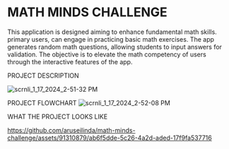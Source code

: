 # MATH MINDS CHALLENGE
This application is designed  aiming to enhance fundamental math skills.  primary users, can engage in practicing basic math exercises. The app generates random math questions, allowing students to input answers for validation. The  objective is to elevate the math competency of users  through the interactive  features of the app.

PROJECT DESCRIPTION

![scrnli_1_17_2024_2-51-32 PM](https://github.com/aruseilinda/math-minds-challenge/assets/91310879/5d87b4f3-3154-4ce8-8030-d57200465cfc)

PROJECT FLOWCHART
![scrnli_1_17_2024_2-52-08 PM](https://github.com/aruseilinda/math-minds-challenge/assets/91310879/9c47409f-326c-406b-bfd7-e85ca6869523)

WHAT THE PROJECT LOOKS LIKE


https://github.com/aruseilinda/math-minds-challenge/assets/91310879/ab6f5dde-5c26-4a2d-aded-17f9fa537716

